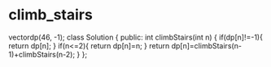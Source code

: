 # climb_stairs
vector<int>dp(46, -1);
class Solution {
public:
    int climbStairs(int n) {
        if(dp[n]!=-1){
            return dp[n];
        }
        if(n<=2){
            return dp[n]=n;
        }
        return dp[n]=climbStairs(n-1)+climbStairs(n-2);
    }
};
